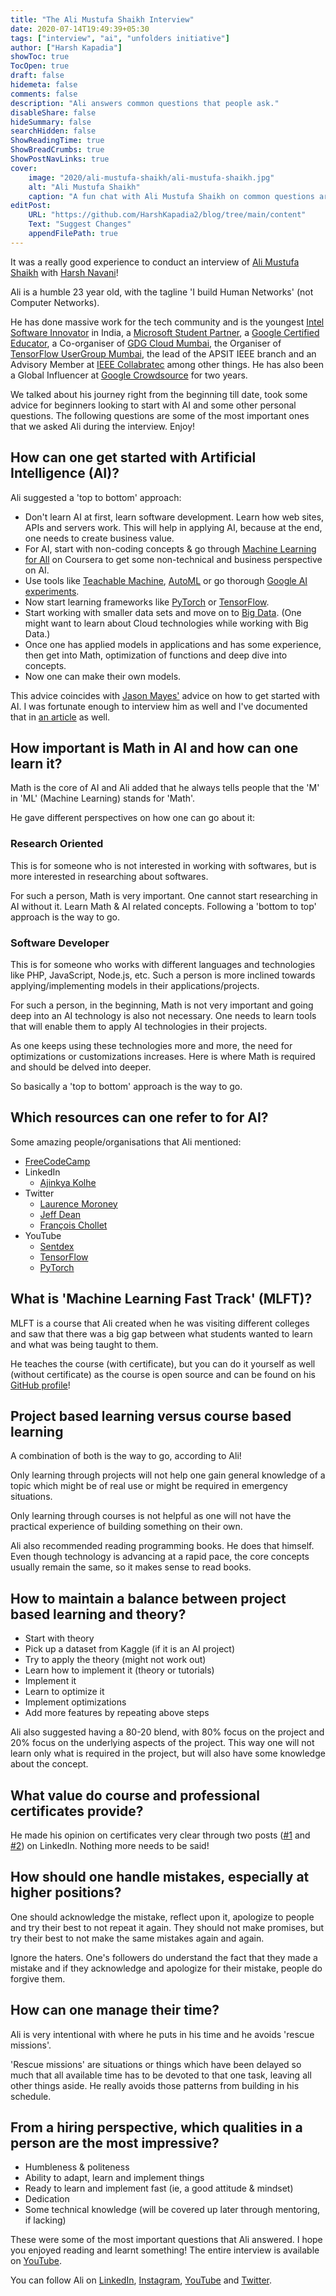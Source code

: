 ```yaml
---
title: "The Ali Mustufa Shaikh Interview"
date: 2020-07-14T19:49:39+05:30
tags: ["interview", "ai", "unfolders initiative"]
author: ["Harsh Kapadia"]
showToc: true
TocOpen: true
draft: false
hidemeta: false
comments: false
description: "Ali answers common questions that people ask."
disableShare: false
hideSummary: false
searchHidden: false
ShowReadingTime: true
ShowBreadCrumbs: true
ShowPostNavLinks: true
cover:
    image: "2020/ali-mustufa-shaikh/ali-mustufa-shaikh.jpg"
    alt: "Ali Mustufa Shaikh"
    caption: "A fun chat with Ali Mustufa Shaikh on common questions around AI! (_Not_ a picture of the actual session.)"
editPost:
    URL: "https://github.com/HarshKapadia2/blog/tree/main/content"
    Text: "Suggest Changes"
    appendFilePath: true
---
```


It was a really good experience to conduct an interview of [Ali Mustufa Shaikh](https://iali.dev) with [Harsh Navani](https://www.linkedin.com/in/harshnavani)!

Ali is a humble 23 year old, with the tagline 'I build Human Networks' (not Computer Networks).

He has done massive work for the tech community and is the youngest [Intel Software Innovator](https://software.intel.com/content/www/us/en/develop/community/innovators.html) in India, a [Microsoft Student Partner](https://studentambassadors.microsoft.com/en-us), a [Google Certified Educator](https://teachercenter.withgoogle.com/certification_level1), a Co-organiser of [GDG Cloud Mumbai](https://www.meetup.com/Google-Cloud-Developer-Community-Mumbai), the Organiser of [TensorFlow UserGroup Mumbai](https://twitter.com/tfugmumbai), the lead of the APSIT IEEE branch and an Advisory Member at [IEEE Collabratec](https://ieee-collabratec.ieee.org) among other things. He has also been a Global Influencer at [Google Crowdsource](https://crowdsource.google.com) for two years.

We talked about his journey right from the beginning till date, took some advice for beginners looking to start with AI and some other personal questions. The following questions are some of the most important ones that we asked Ali during the interview. Enjoy!

## How can one get started with Artificial Intelligence (AI)?

Ali suggested a 'top to bottom' approach:

-   Don't learn AI at first, learn software development. Learn how web sites, APIs and servers work. This will help in applying AI, because at the end, one needs to create business value.
-   For AI, start with non-coding concepts & go through [Machine Learning for All](https://www.coursera.org/learn/uol-machine-learning-for-all) on Coursera to get some non-technical and business perspective on AI.
-   Use tools like [Teachable Machine](https://teachablemachine.withgoogle.com), [AutoML](https://cloud.google.com/automl) or go thorough [Google AI experiments](https://experiments.withgoogle.com/collection/ai).
-   Now start learning frameworks like [PyTorch](https://pytorch.org) or [TensorFlow](https://www.tensorflow.org).
-   Start working with smaller data sets and move on to [Big Data](https://www.oracle.com/big-data/what-is-big-data.html). (One might want to learn about Cloud technologies while working with Big Data.)
-   Once one has applied models in applications and has some experience, then get into Math, optimization of functions and deep dive into concepts.
-   Now one can make their own models.

This advice coincides with [Jason Mayes'](https://www.linkedin.com/in/creativetech) advice on how to get started with AI. I was fortunate enough to interview him as well and I've documented that in [an article](https://blog.harshkapadia.me/2020/jason-mayes) as well.

## How important is Math in AI and how can one learn it?

Math is the core of AI and Ali added that he always tells people that the 'M' in 'ML' (Machine Learning) stands for 'Math'.

He gave different perspectives on how one can go about it:

### Research Oriented

This is for someone who is not interested in working with softwares, but is more interested in researching about softwares.

For such a person, Math is very important. One cannot start researching in AI without it. Learn Math & AI related concepts. Following a 'bottom to top' approach is the way to go.

### Software Developer

This is for someone who works with different languages and technologies like PHP, JavaScript, Node.js, etc. Such a person is more inclined towards applying/implementing models in their applications/projects.

For such a person, in the beginning, Math is not very important and going deep into an AI technology is also not necessary. One needs to learn tools that will enable them to apply AI technologies in their projects.

As one keeps using these technologies more and more, the need for optimizations or customizations increases. Here is where Math is required and should be delved into deeper.

So basically a 'top to bottom' approach is the way to go.

## Which resources can one refer to for AI?

Some amazing people/organisations that Ali mentioned:

-   [FreeCodeCamp](https://www.freecodecamp.org)
-   LinkedIn
    -   [Ajinkya Kolhe](https://www.linkedin.com/in/ajinkyakolhe112)
-   Twitter
    -   [Laurence Moroney](https://twitter.com/lmoroney)
    -   [Jeff Dean](https://twitter.com/JeffDean)
    -   [François Chollet](https://twitter.com/fchollet)
-   YouTube
    -   [Sentdex](https://www.youtube.com/user/sentdex)
    -   [TensorFlow](https://www.youtube.com/channel/UC0rqucBdTuFTjJiefW5t-IQ)
    -   [PyTorch](https://www.youtube.com/channel/UCWXI5YeOsh03QvJ59PMaXFw)

## What is 'Machine Learning Fast Track' (MLFT)?

MLFT is a course that Ali created when he was visiting different colleges and saw that there was a big gap between what students wanted to learn and what was being taught to them.

He teaches the course (with certificate), but you can do it yourself as well (without certificate) as the course is open source and can be found on his [GitHub profile](https://github.com/ialimustufa/MLFT)!

## Project based learning versus course based learning

A combination of both is the way to go, according to Ali!

Only learning through projects will not help one gain general knowledge of a topic which might be of real use or might be required in emergency situations.

Only learning through courses is not helpful as one will not have the practical experience of building something on their own.

Ali also recommended reading programming books. He does that himself. Even though technology is advancing at a rapid pace, the core concepts usually remain the same, so it makes sense to read books.

## How to maintain a balance between project based learning and theory?

-   Start with theory
-   Pick up a dataset from Kaggle (if it is an AI project)
-   Try to apply the theory (might not work out)
-   Learn how to implement it (theory or tutorials)
-   Implement it
-   Learn to optimize it
-   Implement optimizations
-   Add more features by repeating above steps

Ali also suggested having a 80-20 blend, with 80% focus on the project and 20% focus on the underlying aspects of the project. This way one will not learn only what is required in the project, but will also have some knowledge about the concept.

## What value do course and professional certificates provide?

He made his opinion on certificates very clear through two posts ([#1](https://www.linkedin.com/posts/ialimustufa_unpopular-opinion-students-activity-6665586501444861952-EyP-) and [#2](https://www.linkedin.com/posts/ialimustufa_certifications-students-developers-activity-6664515369413279744-ojo7)) on LinkedIn. Nothing more needs to be said!

## How should one handle mistakes, especially at higher positions?

One should acknowledge the mistake, reflect upon it, apologize to people and try their best to not repeat it again. They should not make promises, but try their best to not make the same mistakes again and again.

Ignore the haters. One's followers do understand the fact that they made a mistake and if they acknowledge and apologize for their mistake, people do forgive them.

## How can one manage their time?

Ali is very intentional with where he puts in his time and he avoids 'rescue missions'.

'Rescue missions' are situations or things which have been delayed so much that all available time has to be devoted to that one task, leaving all other things aside. He really avoids those patterns from building in his schedule.

## From a hiring perspective, which qualities in a person are the most impressive?

-   Humbleness & politeness
-   Ability to adapt, learn and implement things
-   Ready to learn and implement fast (ie, a good attitude & mindset)
-   Dedication
-   Some technical knowledge (will be covered up later through mentoring, if lacking)

These were some of the most important questions that Ali answered. I hope you enjoyed reading and learnt something! The entire interview is available on [YouTube](https://www.youtube.com/watch?v=RfkDB-zCmB8).

You can follow Ali on [LinkedIn](https://www.linkedin.com/in/ialimustufa), [Instagram](https://www.instagram.com/ialimustufa), [YouTube](https://www.youtube.com/channel/UC3jEwz5huWo3HdyGm6icDzQ) and [Twitter](https://twitter.com/ialimustufa).

